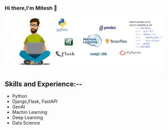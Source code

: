 ### Hi there,I'm Mitesh 👋

![](https://github.com/Mitesh00/Mitesh00/blob/main/gitimg3.png)

## Skills and Experience:--
* Python
* Django,Flask, FastAPI
* GenAI
* Machin Learning
* Deep Learning
* Data Science


 
